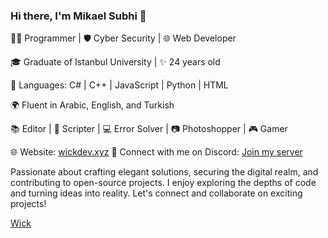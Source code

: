 ### Hi there, I'm Mikael Subhi 👋

👨‍💻 Programmer | 🛡️ Cyber Security | 🌐 Web Developer

🎓 Graduate of Istanbul University | ✨ 24 years old

🔧 Languages: C# | C++ | JavaScript | Python | HTML

🌍 Fluent in Arabic, English, and Turkish

📚 Editor | 📜 Scripter | 💻 Error Solver | 📷 Photoshopper | 🎮 Gamer

🌐 Website: [wickdev.xyz](https://wickdev.xyz/)
💬 Connect with me on Discord: [Join my server](https://discord.gg/FY2A87EK7k)

Passionate about crafting elegant solutions, securing the digital realm, and contributing to open-source projects. I enjoy exploring the depths of code and turning ideas into reality. Let's connect and collaborate on exciting projects!

[Wick](https://media.discordapp.net/attachments/1066439278932009021/1160196373409447946/New_Project_-_2023-10-04T194651.988.png?ex=6533c812&is=65215312&hm=78ee3baf9167ffd7f9db119db464263df961773905a690419e305e5932c64d85&=&width=1285&height=675)
